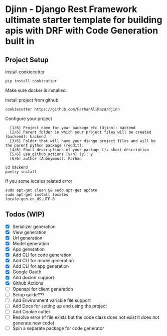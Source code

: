 # Djinn - Django Rest Framework ultimate starter template for building apis with DRF with Code Generation built in

## Project Setup

Install cookiecutter

```
pip install cookicutter
```

Make sure docker is installed.

Install project from github

```
cookiecutter https://github.com/FarhanAliRaza/djinn
```

Configure your project

```
  [1/6] Project name for your package etc (Djinn): backend
  [2/6] Parent folder in which your project files will be created (backend): backend
  [3/6] Folder that will have your django project files and will be the parent python package (reddit):
  [4/6] Short descriptions of your package (): short description
  [5/6] use_github_actions [y/n] (y): y
  [6/6] author (Anonymous): Farhan
```

```
cd backend
poetry install
```

If you some locales related error

```
sudo apt-get clean && sudo apt-get update
sudo apt-get install locales
locale-gen en_US.UTF-8
```

## Todos (WIP)

- [x] Serializer generation
- [x] View generation
- [x] Url generation
- [x] Model generation
- [x] App generation
- [x] Add CLI for code generation
- [x] Add CLI for model generation
- [x] Add CLI for app generation
- [x] Google Oauth
- [x] Add docker support
- [x] Github Actions
- [ ] Openapi for client generation
- [ ] Setup guide???
- [ ] Add Environment variable file support
- [ ] Add Docs for setting up and using the project
- [ ] Add Cookie cutter
- [ ] Resolve error (if file exists but the code class does not exist it does not generate new code)
- [ ] Spin a separate package for code generator
